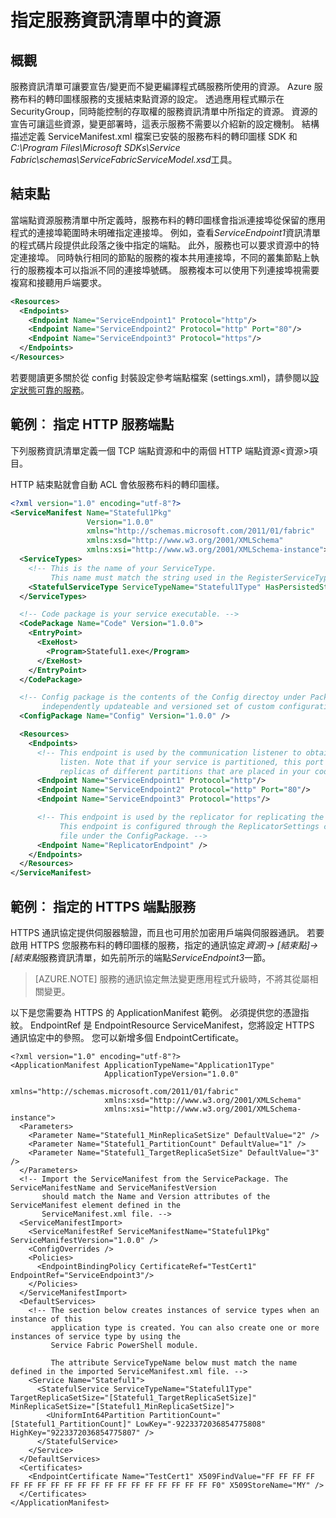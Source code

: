 <properties
   pageTitle="指定服務布料的轉印圖樣服務端點 |Microsoft Azure"
   description="如何描述端點資源中的服務的資訊，包括如何設定 HTTPS 端點"
   services="service-fabric"
   documentationCenter=".net"
   authors="mani-ramaswamy"
   manager="timlt"
   editor=""/>

<tags
   ms.service="service-fabric"
   ms.devlang="dotnet"
   ms.topic="article"
   ms.tgt_pltfrm="NA"
   ms.workload="NA"
   ms.date="09/14/2016"
   ms.author="subramar"/>

# <a name="specify-resources-in-a-service-manifest"></a>指定服務資訊清單中的資源

## <a name="overview"></a>概觀

服務資訊清單可讓要宣告/變更而不變更編譯程式碼服務所使用的資源。 Azure 服務布料的轉印圖樣服務的支援結束點資源的設定。 透過應用程式顯示在 SecurityGroup，同時能控制的存取權的服務資訊清單中所指定的資源。 資源的宣告可讓這些資源，變更部署時，這表示服務不需要以介紹新的設定機制。 結構描述定義 ServiceManifest.xml 檔案已安裝的服務布料的轉印圖樣 SDK 和*C:\Program Files\Microsoft SDKs\Service Fabric\schemas\ServiceFabricServiceModel.xsd*工具。

## <a name="endpoints"></a>結束點

當端點資源服務清單中所定義時，服務布料的轉印圖樣會指派連接埠從保留的應用程式的連接埠範圍時未明確指定連接埠。 例如，查看*ServiceEndpoint1*資訊清單的程式碼片段提供此段落之後中指定的端點。 此外，服務也可以要求資源中的特定連接埠。 同時執行相同的節點的服務的複本共用連接埠，不同的叢集節點上執行的服務複本可以指派不同的連接埠號碼。 服務複本可以使用下列連接埠視需要複寫和接聽用戶端要求。

```xml
<Resources>
  <Endpoints>
    <Endpoint Name="ServiceEndpoint1" Protocol="http"/>
    <Endpoint Name="ServiceEndpoint2" Protocol="http" Port="80"/>
    <Endpoint Name="ServiceEndpoint3" Protocol="https"/>
  </Endpoints>
</Resources>
```

若要閱讀更多關於從 config 封裝設定參考端點檔案 (settings.xml)，請參閱以[設定狀態可靠的服務](service-fabric-reliable-services-configuration.md)。

## <a name="example-specifying-an-http-endpoint-for-your-service"></a>範例︰ 指定 HTTP 服務端點

下列服務資訊清單定義一個 TCP 端點資源和中的兩個 HTTP 端點資源&lt;資源&gt;項目。

HTTP 結束點就會自動 ACL 會依服務布料的轉印圖樣。

```xml
<?xml version="1.0" encoding="utf-8"?>
<ServiceManifest Name="Stateful1Pkg"
                 Version="1.0.0"
                 xmlns="http://schemas.microsoft.com/2011/01/fabric"
                 xmlns:xsd="http://www.w3.org/2001/XMLSchema"
                 xmlns:xsi="http://www.w3.org/2001/XMLSchema-instance">
  <ServiceTypes>
    <!-- This is the name of your ServiceType.
         This name must match the string used in the RegisterServiceType call in Program.cs. -->
    <StatefulServiceType ServiceTypeName="Stateful1Type" HasPersistedState="true" />
  </ServiceTypes>

  <!-- Code package is your service executable. -->
  <CodePackage Name="Code" Version="1.0.0">
    <EntryPoint>
      <ExeHost>
        <Program>Stateful1.exe</Program>
      </ExeHost>
    </EntryPoint>
  </CodePackage>

  <!-- Config package is the contents of the Config directoy under PackageRoot that contains an
       independently updateable and versioned set of custom configuration settings for your service. -->
  <ConfigPackage Name="Config" Version="1.0.0" />

  <Resources>
    <Endpoints>
      <!-- This endpoint is used by the communication listener to obtain the port number on which to
           listen. Note that if your service is partitioned, this port is shared with
           replicas of different partitions that are placed in your code. -->
      <Endpoint Name="ServiceEndpoint1" Protocol="http"/>
      <Endpoint Name="ServiceEndpoint2" Protocol="http" Port="80"/>
      <Endpoint Name="ServiceEndpoint3" Protocol="https"/>

      <!-- This endpoint is used by the replicator for replicating the state of your service.
           This endpoint is configured through the ReplicatorSettings config section in the Settings.xml
           file under the ConfigPackage. -->
      <Endpoint Name="ReplicatorEndpoint" />
    </Endpoints>
  </Resources>
</ServiceManifest>
```

## <a name="example-specifying-an-https-endpoint-for-your-service"></a>範例︰ 指定的 HTTPS 端點服務

HTTPS 通訊協定提供伺服器驗證，而且也可用於加密用戶端與伺服器通訊。 若要啟用 HTTPS 您服務布料的轉印圖樣的服務，指定的通訊協定*資源]-> [結束點]-> [結束點*服務資訊清單，如先前所示的端點*ServiceEndpoint3*一節。

>[AZURE.NOTE] 服務的通訊協定無法變更應用程式升級時，不將其從屬相關變更。


以下是您需要為 HTTPS 的 ApplicationManifest 範例。 必須提供您的憑證指紋。 EndpointRef 是 EndpointResource ServiceManifest，您將設定 HTTPS 通訊協定中的參照。 您可以新增多個 EndpointCertificate。  

```
<?xml version="1.0" encoding="utf-8"?>
<ApplicationManifest ApplicationTypeName="Application1Type"
                     ApplicationTypeVersion="1.0.0"
                     xmlns="http://schemas.microsoft.com/2011/01/fabric"
                     xmlns:xsd="http://www.w3.org/2001/XMLSchema"
                     xmlns:xsi="http://www.w3.org/2001/XMLSchema-instance">
  <Parameters>
    <Parameter Name="Stateful1_MinReplicaSetSize" DefaultValue="2" />
    <Parameter Name="Stateful1_PartitionCount" DefaultValue="1" />
    <Parameter Name="Stateful1_TargetReplicaSetSize" DefaultValue="3" />
  </Parameters>
  <!-- Import the ServiceManifest from the ServicePackage. The ServiceManifestName and ServiceManifestVersion
       should match the Name and Version attributes of the ServiceManifest element defined in the
       ServiceManifest.xml file. -->
  <ServiceManifestImport>
    <ServiceManifestRef ServiceManifestName="Stateful1Pkg" ServiceManifestVersion="1.0.0" />
    <ConfigOverrides />
    <Policies>
      <EndpointBindingPolicy CertificateRef="TestCert1" EndpointRef="ServiceEndpoint3"/>
    </Policies>
  </ServiceManifestImport>
  <DefaultServices>
    <!-- The section below creates instances of service types when an instance of this
         application type is created. You can also create one or more instances of service type by using the
         Service Fabric PowerShell module.

         The attribute ServiceTypeName below must match the name defined in the imported ServiceManifest.xml file. -->
    <Service Name="Stateful1">
      <StatefulService ServiceTypeName="Stateful1Type" TargetReplicaSetSize="[Stateful1_TargetReplicaSetSize]" MinReplicaSetSize="[Stateful1_MinReplicaSetSize]">
        <UniformInt64Partition PartitionCount="[Stateful1_PartitionCount]" LowKey="-9223372036854775808" HighKey="9223372036854775807" />
      </StatefulService>
    </Service>
  </DefaultServices>
  <Certificates>
    <EndpointCertificate Name="TestCert1" X509FindValue="FF FF FF FF FF FF FF FF FF FF FF FF FF FF FF FF FF FF FF F0" X509StoreName="MY" />  
  </Certificates>
</ApplicationManifest>
```
